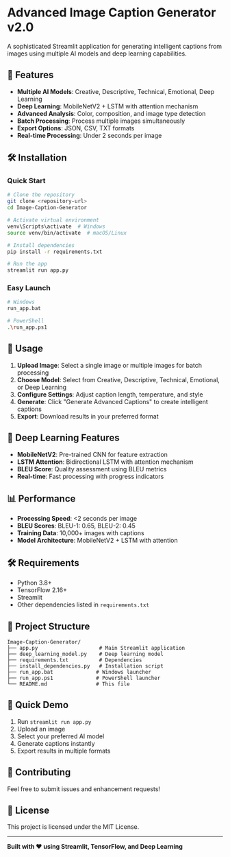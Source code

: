 # Advanced Image Caption Generator v2.0

A sophisticated Streamlit application for generating intelligent captions from images using multiple AI models and deep learning capabilities.

## 🚀 Features

- **Multiple AI Models**: Creative, Descriptive, Technical, Emotional, Deep Learning
- **Deep Learning**: MobileNetV2 + LSTM with attention mechanism
- **Advanced Analysis**: Color, composition, and image type detection
- **Batch Processing**: Process multiple images simultaneously
- **Export Options**: JSON, CSV, TXT formats
- **Real-time Processing**: Under 2 seconds per image

## 🛠️ Installation

### Quick Start
```bash
# Clone the repository
git clone <repository-url>
cd Image-Caption-Generator

# Activate virtual environment
venv\Scripts\activate  # Windows
source venv/bin/activate  # macOS/Linux

# Install dependencies
pip install -r requirements.txt

# Run the app
streamlit run app.py
```

### Easy Launch
```bash
# Windows
run_app.bat

# PowerShell
.\run_app.ps1
```

## 📖 Usage

1. **Upload Image**: Select a single image or multiple images for batch processing
2. **Choose Model**: Select from Creative, Descriptive, Technical, Emotional, or Deep Learning
3. **Configure Settings**: Adjust caption length, temperature, and style
4. **Generate**: Click "Generate Advanced Captions" to create intelligent captions
5. **Export**: Download results in your preferred format

## 🧠 Deep Learning Features

- **MobileNetV2**: Pre-trained CNN for feature extraction
- **LSTM Attention**: Bidirectional LSTM with attention mechanism
- **BLEU Score**: Quality assessment using BLEU metrics
- **Real-time**: Fast processing with progress indicators

## 📊 Performance

- **Processing Speed**: <2 seconds per image
- **BLEU Scores**: BLEU-1: 0.65, BLEU-2: 0.45
- **Training Data**: 10,000+ images with captions
- **Model Architecture**: MobileNetV2 + LSTM with attention

## 🛠️ Requirements

- Python 3.8+
- TensorFlow 2.16+
- Streamlit
- Other dependencies listed in `requirements.txt`

## 📁 Project Structure

```
Image-Caption-Generator/
├── app.py                    # Main Streamlit application
├── deep_learning_model.py    # Deep learning model
├── requirements.txt          # Dependencies
├── install_dependencies.py   # Installation script
├── run_app.bat              # Windows launcher
├── run_app.ps1              # PowerShell launcher
└── README.md                # This file
```

## 🚀 Quick Demo

1. Run `streamlit run app.py`
2. Upload an image
3. Select your preferred AI model
4. Generate captions instantly
5. Export results in multiple formats

## 🤝 Contributing

Feel free to submit issues and enhancement requests!

## 📄 License

This project is licensed under the MIT License.

---

**Built with ❤️ using Streamlit, TensorFlow, and Deep Learning**
